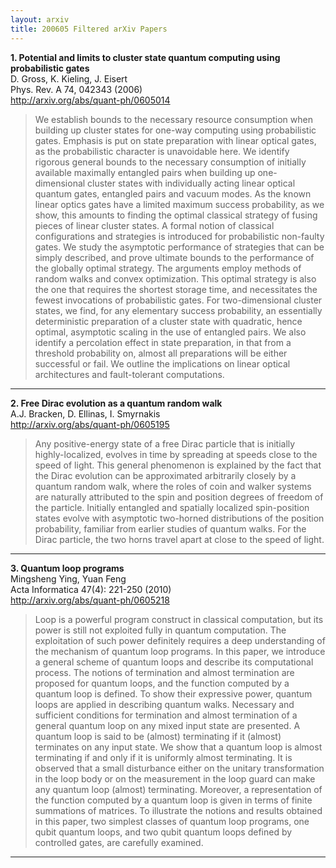 ```yaml
---
layout: arxiv
title: 200605 Filtered arXiv Papers
---
```


**1.    Potential and limits to cluster state quantum computing using probabilistic gates**  
D. Gross, K. Kieling, J. Eisert  
Phys. Rev. A 74, 042343 (2006)  
http://arxiv.org/abs/quant-ph/0605014  
<blockquote>
<p>
We establish bounds to the necessary resource consumption when building up cluster states for one-way computing using probabilistic gates. Emphasis is put on state preparation with linear optical gates, as the probabilistic character is unavoidable here. We identify rigorous general bounds to the necessary consumption of initially available maximally entangled pairs when building up one-dimensional cluster states with individually acting linear optical quantum gates, entangled pairs and vacuum modes. As the known linear optics gates have a limited maximum success probability, as we show, this amounts to finding the optimal classical strategy of fusing pieces of linear cluster states. A formal notion of classical configurations and strategies is introduced for probabilistic non-faulty gates. We study the asymptotic performance of strategies that can be simply described, and prove ultimate bounds to the performance of the globally optimal strategy. The arguments employ methods of random walks and convex optimization. This optimal strategy is also the one that requires the shortest storage time, and necessitates the fewest invocations of probabilistic gates. For two-dimensional cluster states, we find, for any elementary success probability, an essentially deterministic preparation of a cluster state with quadratic, hence optimal, asymptotic scaling in the use of entangled pairs. We also identify a percolation effect in state preparation, in that from a threshold probability on, almost all preparations will be either successful or fail. We outline the implications on linear optical architectures and fault-tolerant computations.
</p>
</blockquote>

------

**2.    Free Dirac evolution as a quantum random walk**  
A.J. Bracken, D. Ellinas, I. Smyrnakis  
http://arxiv.org/abs/quant-ph/0605195  
<blockquote>
<p>
Any positive-energy state of a free Dirac particle that is initially highly-localized, evolves in time by spreading at speeds close to the speed of light. This general phenomenon is explained by the fact that the Dirac evolution can be approximated arbitrarily closely by a quantum random walk, where the roles of coin and walker systems are naturally attributed to the spin and position degrees of freedom of the particle. Initially entangled and spatially localized spin-position states evolve with asymptotic two-horned distributions of the position probability, familiar from earlier studies of quantum walks. For the Dirac particle, the two horns travel apart at close to the speed of light.
</p>
</blockquote>

------

**3.    Quantum loop programs**  
Mingsheng Ying, Yuan Feng  
Acta Informatica 47(4): 221-250 (2010)  
http://arxiv.org/abs/quant-ph/0605218  
<blockquote>
<p>
Loop is a powerful program construct in classical computation, but its power is still not exploited fully in quantum computation. The exploitation of such power definitely requires a deep understanding of the mechanism of quantum loop programs. In this paper, we introduce a general scheme of quantum loops and describe its computational process. The notions of termination and almost termination are proposed for quantum loops, and the function computed by a quantum loop is defined. To show their expressive power, quantum loops are applied in describing quantum walks. Necessary and sufficient conditions for termination and almost termination of a general quantum loop on any mixed input state are presented. A quantum loop is said to be (almost) terminating if it (almost) terminates on any input state. We show that a quantum loop is almost terminating if and only if it is uniformly almost terminating. It is observed that a small disturbance either on the unitary transformation in the loop body or on the measurement in the loop guard can make any quantum loop (almost) terminating. Moreover, a representation of the function computed by a quantum loop is given in terms of finite summations of matrices. To illustrate the notions and results obtained in this paper, two simplest classes of quantum loop programs, one qubit quantum loops, and two qubit quantum loops defined by controlled gates, are carefully examined.
</p>
</blockquote>

------

